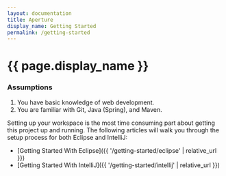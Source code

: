 ```yaml
---
layout: documentation
title: Aperture
display_name: Getting Started
permalink: /getting-started
---
```


# {{ page.display_name }}

### Assumptions

1. You have basic knowledge of web development.
2. You are familiar with Git, Java (Spring), and Maven.

Setting up your workspace is the most time consuming part about getting this project up and running. The following articles will walk you through the setup process for both Eclipse and IntelliJ:
- [Getting Started With Eclipse]({{ '/getting-started/eclipse' | relative_url }})
- [Getting Started With IntelliJ]({{ '/getting-started/intellij' | relative_url }})